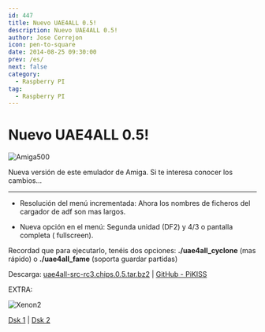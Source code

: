 ```yaml
---
id: 447
title: Nuevo UAE4ALL 0.5!
description: Nuevo UAE4ALL 0.5!
author: Jose Cerrejon
icon: pen-to-square
date: 2014-08-25 09:30:00
prev: /es/
next: false
category:
  - Raspberry PI
tag:
  - Raspberry PI
---
```


# Nuevo UAE4ALL 0.5!

![Amiga500](/images/Amiga-A500.jpg)

Nueva versión de este emulador de Amiga. Si te interesa conocer los cambios...

- - -
* Resolución del menú incrementada: Ahora los nombres de ficheros del cargador de adf son mas largos.

* Nueva opción en el menú: Segunda unidad (DF2) y 4/3 o pantalla completa ( fullscreen). 

Recordad que para ejecutarlo, tenéis dos opciones: **./uae4all_cyclone** (mas rápido) o **./uae4all_fame** (soporta guardar partidas)

Descarga: [uae4all-src-rc3.chips.0.5.tar.bz2](http://fdarcel.free.fr/uae4all-src-rc3.chips.0.5.tar.bz2) | [GitHub - PiKISS](https://github.com/jmcerrejon/PiKISS)

EXTRA:

![Xenon2](/images/2014/08/xenon2.png)

[Dsk 1](http://www.emuparadise.me/GameBase%20Amiga/Games/X/Xenon%202%20-%20Megablast_Disk1.zip) | [Dsk 2](http://www.emuparadise.me/GameBase%20Amiga/Games/X/Xenon%202%20-%20Megablast_Disk2.zip) 